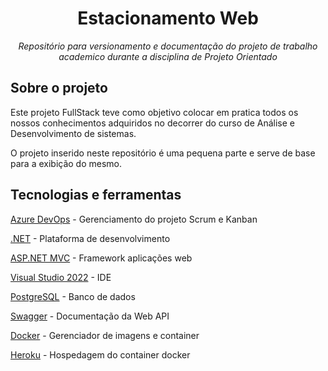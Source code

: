 <h1 align="center">Estacionamento Web</h1>
<p align="center"><i>Repositório para versionamento e documentação do projeto de trabalho academico durante a disciplina de Projeto Orientado </i></p>

##  Sobre o projeto

Este projeto FullStack teve como objetivo colocar em pratica todos os nossos conhecimentos adquiridos no decorrer do curso de Análise e Desenvolvimento de sistemas.

O projeto inserido neste repositório é uma pequena parte e serve de base para a exibição do mesmo.



##  Tecnologias e ferramentas
[Azure DevOps](https://azure.microsoft.com/pt-br/products/devops) - Gerenciamento do projeto Scrum e Kanban

[.NET](https://dotnet.microsoft.com/pt-br/) - Plataforma de desenvolvimento

[ASP.NET MVC](https://dotnet.microsoft.com/pt-br/apps/aspnet/mvc) - Framework aplicações web

[Visual Studio 2022](https://visualstudio.microsoft.com/pt-br/) - IDE

[PostgreSQL](https://www.postgresql.org/) - Banco de dados

[Swagger](https://swagger.io/) - Documentação da Web API

[Docker](https://www.docker.com/) - Gerenciador de imagens e container

[Heroku](https://www.heroku.com/) - Hospedagem do container docker

   
